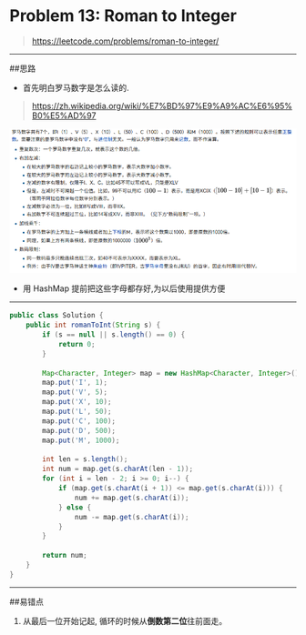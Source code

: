 # Problem 13: Roman to Integer


> https://leetcode.com/problems/roman-to-integer/

---------
##思路
* 首先明白罗马数字是怎么读的.
>https://zh.wikipedia.org/wiki/%E7%BD%97%E9%A9%AC%E6%95%B0%E5%AD%97

![](romanInteger.png)

* 用 HashMap 提前把这些字母都存好,为以后使用提供方便

---------
```java
public class Solution {
    public int romanToInt(String s) {
        if (s == null || s.length() == 0) {
            return 0;
        }
        
        Map<Character, Integer> map = new HashMap<Character, Integer>();
        map.put('I', 1);
        map.put('V', 5);
        map.put('X', 10);
        map.put('L', 50);
        map.put('C', 100);
        map.put('D', 500);
        map.put('M', 1000);
        
        int len = s.length();
        int num = map.get(s.charAt(len - 1));
        for (int i = len - 2; i >= 0; i--) {
            if (map.get(s.charAt(i + 1)) <= map.get(s.charAt(i))) {
                num += map.get(s.charAt(i));
            } else {
                num -= map.get(s.charAt(i));
            }
        }
        
        return num;
    }
}
```
-------
##易错点
1. 从最后一位开始记起, 循环的时候从**倒数第二位**往前面走。

























